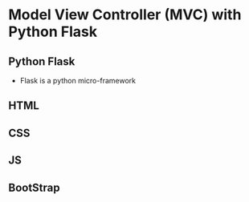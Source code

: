 # Model View Controller (MVC) with Python Flask
## Python Flask

- Flask is a python micro-framework
## HTML

## CSS

## JS

## BootStrap